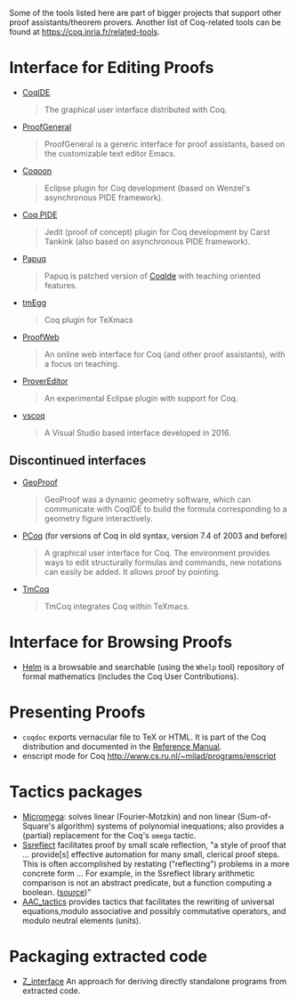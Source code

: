 Some of the tools listed here are part of bigger projects that support other proof assistants/theorem provers. Another list of Coq-related tools can be found at <https://coq.inria.fr/related-tools>.

Interface for Editing Proofs
============================

-   [CoqIDE](CoqIde)

    > The graphical user interface distributed with Coq.

-   [ProofGeneral](https://proofgeneral.github.io/)

    > ProofGeneral is a generic interface for proof assistants, based on the customizable text editor Emacs.

-   [Coqoon](http://coqoon.github.io)

    > Eclipse plugin for Coq development (based on Wenzel's asynchronous PIDE framework).

-   [Coq PIDE](http://coqpide.bitbucket.org)

    > Jedit (proof of concept) plugin for Coq development by Carst Tankink (also based on asynchronous PIDE framework).

-   [Papuq](http://www.mimuw.edu.pl/~chrzaszc/Papuq/)

    > Papuq is patched version of [CoqIde](CoqIde) with teaching oriented features.

-   [tmEgg](http://www.cs.ru.nl/~lionelm/tmEgg/)

    > Coq plugin for TeXmacs

-   [ProofWeb](http://prover.cs.ru.nl)

    > An online web interface for Coq (and other proof assistants), with a focus on teaching.

-   [ProverEditor](http://provereditor.gforge.inria.fr)

    > An experimental Eclipse plugin with support for Coq.

-   [vscoq](https://github.com/siegebell/vscoq)

    > A Visual Studio based interface developed in 2016.

Discontinued interfaces
-----------------------

-   [GeoProof](http://home.gna.org/geoproof/)

    > GeoProof was a dynamic geometry software, which can communicate with CoqIDE to build the formula corresponding to a geometry figure interactively.

-   [PCoq](http://www-sop.inria.fr/lemme/pcoq/) (for versions of Coq in old syntax, version 7.4 of 2003 and before)

    > A graphical user interface for Coq. The environment provides ways to edit structurally formulas and commands, new notations can easily be added. It allows proof by pointing.

-   [TmCoq](http://tmcoq.audebaud.org/)

    > TmCoq integrates Coq within TeXmacs.

Interface for Browsing Proofs
=============================

-   [Helm](http://helm.cs.unibo.it/) is a browsable and searchable (using the `Whelp` tool) repository of formal mathematics (includes the Coq User Contributions).

Presenting Proofs
=================

-   `coqdoc` exports vernacular file to TeX or HTML. It is part of the Coq distribution and documented in the [Reference Manual](http://coq.inria.fr/doc).
-   enscript mode for Coq <http://www.cs.ru.nl/~milad/programs/enscript>

Tactics packages
================

-   [Micromega](http://coq.inria.fr/contribs/Micromega.html): solves linear (Fourier-Motzkin) and non linear (Sum-of-Square's algorithm) systems of polynomial inequations; also provides a (partial) replacement for the Coq's `omega` tactic.
-   [Ssreflect](http://www.msr-inria.inria.fr/Projects/math-components) facilitates proof by small scale reflection, "a style of proof that ... provide\[s\] effective automation for many small, clerical proof steps. This is often accomplished by restating ("reflecting") problems in a more concrete form ... For example, in the Ssreflect library arithmetic comparison is not an abstract predicate, but a function computing a boolean. ([source](http://pauillac.inria.fr/pipermail/coq-club/2008/003486.html))"
-   [AAC\_tactics](http://sardes.inrialpes.fr/%7Ebraibant/aac%5Ftactics/) provides tactics that facilitates the rewriting of universal equations,modulo associative and possibly commutative operators, and modulo neutral elements (units).

Packaging extracted code
========================

-   [Z\_interface](ZInterfacePackage) An approach for deriving directly standalone programs from extracted code.

